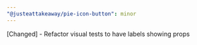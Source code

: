 ```yaml
---
"@justeattakeaway/pie-icon-button": minor
---
```


[Changed] - Refactor visual tests to have labels showing props

